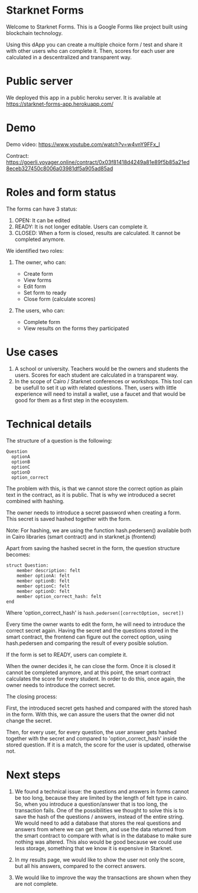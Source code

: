 # Starknet Forms

Welcome to Starknet Forms. This is a Google Forms like project built using blockchain technology.

Using this dApp you can create a multiple choice form / test and share it with other users who can complete it. Then, scores for each user are calculated in a descentralized and transparent way.

# Public server

We deployed this app in a public heroku server. It is available at https://starknet-forms-app.herokuapp.com/

# Demo

Demo video: https://www.youtube.com/watch?v=w4vnY9FFx_I

Contract: https://goerli.voyager.online/contract/0x03f81418d4249a81e89f5b85a21ed8eceb327450c8006a03981df5a905ad85ad

# Roles and form status

The forms can have 3 status:

  1. OPEN: It can be edited
  2. READY: It is not longer editable. Users can complete it.
  3. CLOSED: When a form is closed, results are calculated. It cannot be completed anymore.

We identified two roles: 

1. The owner, who can:
    * Create form
    * View forms
    * Edit form
    * Set form to ready
    * Close form (calculate scores)

2. The users, who can:
    * Complete form
    * View results on the forms they participated

# Use cases

  1. A school or university. Teachers would be the owners and students the users. Scores for each student are calculated in a transparent way.
  2. In the scope of Cairo / Starknet conferences or workshops. This tool can be usefull to set it up with related questions. Then, users with little experience will need to install a wallet, use a faucet and that would be good for them as a first step in the ecosystem.

# Technical details

The structure of a question is the following:

```
Question
  optionA
  optionB
  optionC
  optionD
  option_correct
```

The problem with this, is that we cannot store the correct option as plain text in the contract, as it is public.
That is why we introduced a secret combined with hashing.

The owner needs to introduce a secret password when creating a form.
This secret is saved hashed together with the form.

Note: For hashing, we are using the function hash.pedersen() available both in Cairo libraries (smart contract) and in starknet.js (frontend)

Apart from saving the hashed secret in the form, the question structure becomes:

```
struct Question:
    member description: felt
    member optionA: felt
    member optionB: felt
    member optionC: felt
    member optionD: felt
    member option_correct_hash: felt
end
```

Where 'option_correct_hash' is `hash.pedersen([correctOption, secret])`

Every time the owner wants to edit the form, he will need to introduce the correct secret again. Having the secret and the questions stored in the smart contract, the frontend can figure out the correct option, using hash.pedersen and comparing the result of every posible solution.

If the form is set to READY, users can complete it.

When the owner decides it, he can close the form. Once it is closed it cannot be completed anymore, and at this point, the smart contract calculates the score for every student. In order to do this, once again, the owner needs to introduce the correct secret.

The closing process: 

First, the introduced secret gets hashed and compared with the stored hash in the form. With this, we can assure the users that the owner did not change the secret.

Then, for every user, for every question, the user answer gets hashed together with the secret and compared to 'option_correct_hash' inside the stored question. If it is a match, the score for the user is updated, otherwise not.

# Next steps

1. We found a technical issue: the questions and answers in forms cannot be too long, because they are limited by the length of felt type in cairo. So, when you introduce a question/answer that is too long, the transaction fails.
One of the possibilities we thought to solve this is to save the hash of the questions / answers, instead of the entire string. We would need to add a database that stores the real questions and answers from where we can get them, and use the data returned from the smart contract to compare with what is in the database to make sure nothing was altered. This also would be good because we could use less storage, something that we know it is expensive in Starknet.

2. In my results page, we would like to show the user not only the score, but all his answers, compared to the correct answers.

3. We would like to improve the way the transactions are shown when they are not complete.
